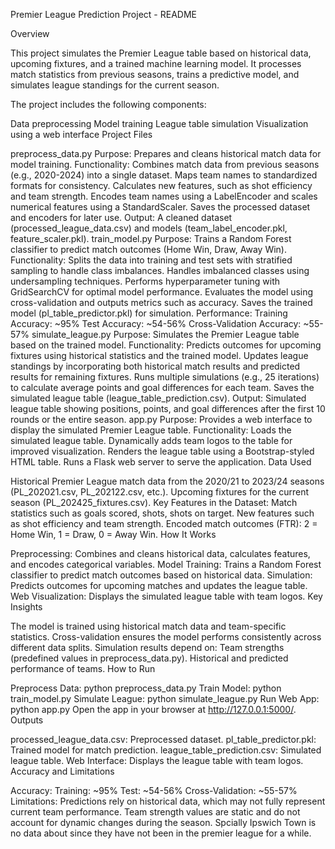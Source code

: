 Premier League Prediction Project - README

Overview

This project simulates the Premier League table based on historical data, upcoming fixtures, and a trained machine learning model. It processes match statistics from previous seasons, trains a predictive model, and simulates league standings for the current season.

The project includes the following components:

Data preprocessing
Model training
League table simulation
Visualization using a web interface
Project Files

preprocess_data.py
Purpose: Prepares and cleans historical match data for model training.
Functionality:
Combines match data from previous seasons (e.g., 2020-2024) into a single dataset.
Maps team names to standardized formats for consistency.
Calculates new features, such as shot efficiency and team strength.
Encodes team names using a LabelEncoder and scales numerical features using a StandardScaler.
Saves the processed dataset and encoders for later use.
Output: A cleaned dataset (processed_league_data.csv) and models (team_label_encoder.pkl, feature_scaler.pkl).
train_model.py
Purpose: Trains a Random Forest classifier to predict match outcomes (Home Win, Draw, Away Win).
Functionality:
Splits the data into training and test sets with stratified sampling to handle class imbalances.
Handles imbalanced classes using undersampling techniques.
Performs hyperparameter tuning with GridSearchCV for optimal model performance.
Evaluates the model using cross-validation and outputs metrics such as accuracy.
Saves the trained model (pl_table_predictor.pkl) for simulation.
Performance:
Training Accuracy: ~95%
Test Accuracy: ~54-56%
Cross-Validation Accuracy: ~55-57%
simulate_league.py
Purpose: Simulates the Premier League table based on the trained model.
Functionality:
Predicts outcomes for upcoming fixtures using historical statistics and the trained model.
Updates league standings by incorporating both historical match results and predicted results for remaining fixtures.
Runs multiple simulations (e.g., 25 iterations) to calculate average points and goal differences for each team.
Saves the simulated league table (league_table_prediction.csv).
Output:
Simulated league table showing positions, points, and goal differences after the first 10 rounds or the entire season.
app.py
Purpose: Provides a web interface to display the simulated Premier League table.
Functionality:
Loads the simulated league table.
Dynamically adds team logos to the table for improved visualization.
Renders the league table using a Bootstrap-styled HTML table.
Runs a Flask web server to serve the application.
Data Used

Historical Premier League match data from the 2020/21 to 2023/24 seasons (PL_202021.csv, PL_202122.csv, etc.).
Upcoming fixtures for the current season (PL_202425_fixtures.csv).
Key Features in the Dataset:
Match statistics such as goals scored, shots, shots on target.
New features such as shot efficiency and team strength.
Encoded match outcomes (FTR):
2 = Home Win,
1 = Draw,
0 = Away Win.
How It Works

Preprocessing: Combines and cleans historical data, calculates features, and encodes categorical variables.
Model Training: Trains a Random Forest classifier to predict match outcomes based on historical data.
Simulation: Predicts outcomes for upcoming matches and updates the league table.
Web Visualization: Displays the simulated league table with team logos.
Key Insights

The model is trained using historical match data and team-specific statistics.
Cross-validation ensures the model performs consistently across different data splits.
Simulation results depend on:
Team strengths (predefined values in preprocess_data.py).
Historical and predicted performance of teams.
How to Run

Preprocess Data:
python preprocess_data.py
Train Model:
python train_model.py
Simulate League:
python simulate_league.py
Run Web App:
python app.py
Open the app in your browser at http://127.0.0.1:5000/.
Outputs

processed_league_data.csv: Preprocessed dataset.
pl_table_predictor.pkl: Trained model for match prediction.
league_table_prediction.csv: Simulated league table.
Web Interface: Displays the league table with team logos.
Accuracy and Limitations

Accuracy:
Training: ~95%
Test: ~54-56%
Cross-Validation: ~55-57%
Limitations:
Predictions rely on historical data, which may not fully represent current team performance.
Team strength values are static and do not account for dynamic changes during the season.
Spcially Ipswich Town is no data about since they have not been in the premier league for a while.